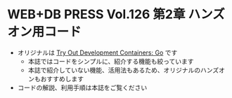 # WEB+DB PRESS Vol.126 第2章 ハンズオン用コード

* オリジナルは [Try Out Development Containers: Go](https://github.com/microsoft/vscode-remote-try-go) です
  * 本誌ではコードをシンプルに、紹介する機能も絞っています
  * 本誌で紹介していない機能、活用法もあるため、オリジナルのハンズオンもおすすめします
* コードの解説、利用手順は本誌をご覧ください
